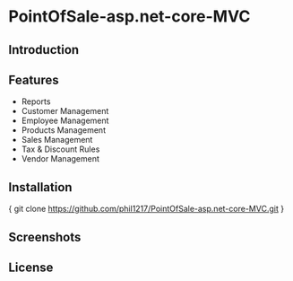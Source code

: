 # PointOfSale-asp.net-core-MVC
## Introduction ##
## Features ##
* Reports
* Customer Management
* Employee Management
* Products Management
* Sales Management
* Tax & Discount Rules
* Vendor Management
## Installation ##
{
  git clone https://github.com/phil1217/PointOfSale-asp.net-core-MVC.git
}
## Screenshots ##
## License ##
